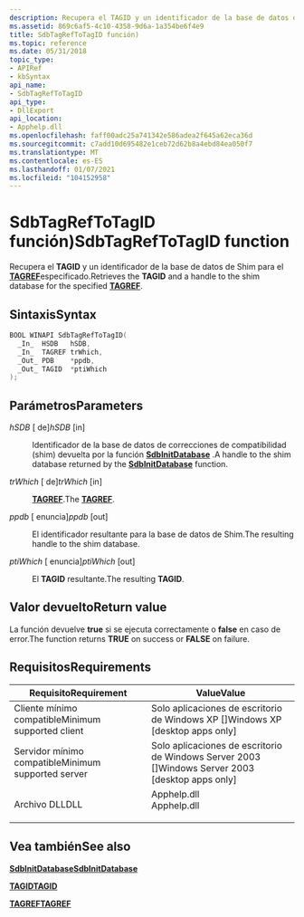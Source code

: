 ```yaml
---
description: Recupera el TAGID y un identificador de la base de datos de Shim para el TAGREF especificado.
ms.assetid: 869c6af5-4c10-4358-9d6a-1a354be6f4e9
title: SdbTagRefToTagID función)
ms.topic: reference
ms.date: 05/31/2018
topic_type:
- APIRef
- kbSyntax
api_name:
- SdbTagRefToTagID
api_type:
- DllExport
api_location:
- Apphelp.dll
ms.openlocfilehash: faff00adc25a741342e586adea2f645a62eca36d
ms.sourcegitcommit: c7add10d695482e1ceb72d62b8a4ebd84ea050f7
ms.translationtype: MT
ms.contentlocale: es-ES
ms.lasthandoff: 01/07/2021
ms.locfileid: "104152958"
---
```

# <a name="sdbtagreftotagid-function"></a><span data-ttu-id="ab6f3-103">SdbTagRefToTagID función)</span><span class="sxs-lookup"><span data-stu-id="ab6f3-103">SdbTagRefToTagID function</span></span>

<span data-ttu-id="ab6f3-104">Recupera el **TAGID** y un identificador de la base de datos de Shim para el [**TAGREF**](tagref.md)especificado.</span><span class="sxs-lookup"><span data-stu-id="ab6f3-104">Retrieves the **TAGID** and a handle to the shim database for the specified [**TAGREF**](tagref.md).</span></span>

## <a name="syntax"></a><span data-ttu-id="ab6f3-105">Sintaxis</span><span class="sxs-lookup"><span data-stu-id="ab6f3-105">Syntax</span></span>


```C++
BOOL WINAPI SdbTagRefToTagID(
  _In_  HSDB   hSDB,
  _In_  TAGREF trWhich,
  _Out_ PDB    *ppdb,
  _Out_ TAGID  *ptiWhich
);
```



## <a name="parameters"></a><span data-ttu-id="ab6f3-106">Parámetros</span><span class="sxs-lookup"><span data-stu-id="ab6f3-106">Parameters</span></span>

<dl> <dt>

<span data-ttu-id="ab6f3-107">*hSDB* \[ de\]</span><span class="sxs-lookup"><span data-stu-id="ab6f3-107">*hSDB* \[in\]</span></span>
</dt> <dd>

<span data-ttu-id="ab6f3-108">Identificador de la base de datos de correcciones de compatibilidad (shim) devuelta por la función [**SdbInitDatabase**](sdbinitdatabase.md) .</span><span class="sxs-lookup"><span data-stu-id="ab6f3-108">A handle to the shim database returned by the [**SdbInitDatabase**](sdbinitdatabase.md) function.</span></span>

</dd> <dt>

<span data-ttu-id="ab6f3-109">*trWhich* \[ de\]</span><span class="sxs-lookup"><span data-stu-id="ab6f3-109">*trWhich* \[in\]</span></span>
</dt> <dd>

<span data-ttu-id="ab6f3-110">[**TAGREF**](tagref.md).</span><span class="sxs-lookup"><span data-stu-id="ab6f3-110">The [**TAGREF**](tagref.md).</span></span>

</dd> <dt>

<span data-ttu-id="ab6f3-111">*ppdb* \[ enuncia\]</span><span class="sxs-lookup"><span data-stu-id="ab6f3-111">*ppdb* \[out\]</span></span>
</dt> <dd>

<span data-ttu-id="ab6f3-112">El identificador resultante para la base de datos de Shim.</span><span class="sxs-lookup"><span data-stu-id="ab6f3-112">The resulting handle to the shim database.</span></span>

</dd> <dt>

<span data-ttu-id="ab6f3-113">*ptiWhich* \[ enuncia\]</span><span class="sxs-lookup"><span data-stu-id="ab6f3-113">*ptiWhich* \[out\]</span></span>
</dt> <dd>

<span data-ttu-id="ab6f3-114">El **TAGID** resultante.</span><span class="sxs-lookup"><span data-stu-id="ab6f3-114">The resulting **TAGID**.</span></span>

</dd> </dl>

## <a name="return-value"></a><span data-ttu-id="ab6f3-115">Valor devuelto</span><span class="sxs-lookup"><span data-stu-id="ab6f3-115">Return value</span></span>

<span data-ttu-id="ab6f3-116">La función devuelve **true** si se ejecuta correctamente o **false** en caso de error.</span><span class="sxs-lookup"><span data-stu-id="ab6f3-116">The function returns **TRUE** on success or **FALSE** on failure.</span></span>

## <a name="requirements"></a><span data-ttu-id="ab6f3-117">Requisitos</span><span class="sxs-lookup"><span data-stu-id="ab6f3-117">Requirements</span></span>



| <span data-ttu-id="ab6f3-118">Requisito</span><span class="sxs-lookup"><span data-stu-id="ab6f3-118">Requirement</span></span> | <span data-ttu-id="ab6f3-119">Value</span><span class="sxs-lookup"><span data-stu-id="ab6f3-119">Value</span></span> |
|-------------------------------------|----------------------------------------------------------------------------------------|
| <span data-ttu-id="ab6f3-120">Cliente mínimo compatible</span><span class="sxs-lookup"><span data-stu-id="ab6f3-120">Minimum supported client</span></span><br/> | <span data-ttu-id="ab6f3-121">Solo aplicaciones de escritorio de Windows XP \[\]</span><span class="sxs-lookup"><span data-stu-id="ab6f3-121">Windows XP \[desktop apps only\]</span></span><br/>                                            |
| <span data-ttu-id="ab6f3-122">Servidor mínimo compatible</span><span class="sxs-lookup"><span data-stu-id="ab6f3-122">Minimum supported server</span></span><br/> | <span data-ttu-id="ab6f3-123">Solo aplicaciones de escritorio de Windows Server 2003 \[\]</span><span class="sxs-lookup"><span data-stu-id="ab6f3-123">Windows Server 2003 \[desktop apps only\]</span></span><br/>                                   |
| <span data-ttu-id="ab6f3-124">Archivo DLL</span><span class="sxs-lookup"><span data-stu-id="ab6f3-124">DLL</span></span><br/>                      | <dl> <span data-ttu-id="ab6f3-125"><dt>Apphelp.dll</dt></span><span class="sxs-lookup"><span data-stu-id="ab6f3-125"><dt>Apphelp.dll</dt></span></span> </dl> |



## <a name="see-also"></a><span data-ttu-id="ab6f3-126">Vea también</span><span class="sxs-lookup"><span data-stu-id="ab6f3-126">See also</span></span>

<dl> <dt>

[<span data-ttu-id="ab6f3-127">**SdbInitDatabase**</span><span class="sxs-lookup"><span data-stu-id="ab6f3-127">**SdbInitDatabase**</span></span>](sdbinitdatabase.md)
</dt> <dt>

[<span data-ttu-id="ab6f3-128">**TAGID**</span><span class="sxs-lookup"><span data-stu-id="ab6f3-128">**TAGID**</span></span>](tagid.md)
</dt> <dt>

[<span data-ttu-id="ab6f3-129">**TAGREF**</span><span class="sxs-lookup"><span data-stu-id="ab6f3-129">**TAGREF**</span></span>](tagref.md)
</dt> </dl>

 

 




